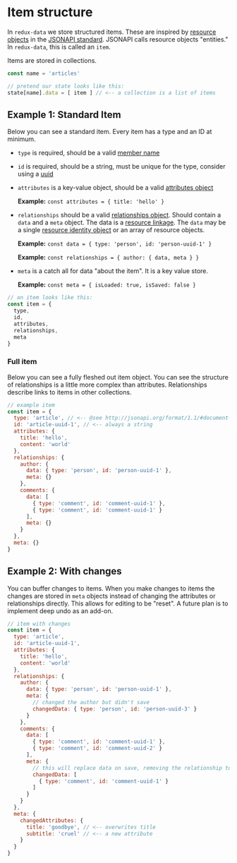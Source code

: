 # Item structure
In `redux-data` we store structured items. These are inspired by [resource objects](http://jsonapi.org/format/1.1/#document-resource-objects) in the [JSONAPI standard](http://jsonapi.org/format/1.1/). JSONAPI calls resource objects "entities." In `redux-data`, this is called an `item`.

Items are stored in collections.

```js
const name = 'articles'

// pretend our state looks like this:
state[name].data = [ item ] // <-- a collection is a list of items
```

## Example 1: Standard Item
Below you can see a standard item. Every item has a type and an ID at minimum.

- `type` is required, should be a valid [member name](http://jsonapi.org/format/1.1/#document-member-names)
- `id` is required, should be a string, must be unique for the type, consider using a [uuid](https://www.npmjs.com/package/uuid)
- `attributes` is a key-value object, should be a valid [attributes object](http://jsonapi.org/format/1.1/#document-resource-object-attributes)

  **Example:** `const attributes = { title: 'hello' }`
- `relationships` should be a valid [relationships object](http://jsonapi.org/format/1.1/#document-resource-object-relationships). Should contain a `data` and a `meta` object. The data is a [resource linkage](#document-resource-object-linkage). The `data` may be a single [resource identity object](http://jsonapi.org/format/1.1/#document-resource-identifier-objects) or an array of resource objects.

  **Example:** `const data = { type: 'person', id: 'person-uuid-1' }`

  **Example:** `const relationships = { author: { data, meta } }`
- `meta` is a catch all for data "about the item". It is a key value store.

  **Example:** `const meta = { isLoaded: true, isSaved: false }`

```js
// an item looks like this:
const item = {
  type,
  id,
  attributes,
  relationships,
  meta
}
```

### Full item
Below you can see a fully fleshed out item object. You can see the structure of relationships is a little more complex than attributes. Relationships describe links to items in other collections.

```js
// example item
const item = {
  type: 'article', // <-- @see http://jsonapi.org/format/1.1/#document-resource-object-identification
  id: 'article-uuid-1', // <-- always a string
  attributes: {
    title: 'hello',
    content: 'world'
  },
  relationships: {
    author: {
      data: { type: 'person', id: 'person-uuid-1' },
      meta: {}
    },
    comments: {
      data: [
        { type: 'comment', id: 'comment-uuid-1' },
        { type: 'comment', id: 'comment-uuid-1' }
      ],
      meta: {}
    }
  },
  meta: {}
}
```

## Example 2: With changes
You can buffer changes to items. When you make changes to items the changes are stored in `meta` objects instead of changing the attributes or relationships directly. This allows for editing to be "reset". A future plan is to implement deep undo as an add-on.

```js
// item with changes
const item = {
  type: 'article',
  id: 'article-uuid-1',
  attributes: {
    title: 'hello',
    content: 'world'
  },
  relationships: {
    author: {
      data: { type: 'person', id: 'person-uuid-1' },
      meta: {
        // changed the author but didn't save
        changedData: { type: 'person', id: 'person-uuid-3' }
      }
    },
    comments: {
      data: [
        { type: 'comment', id: 'comment-uuid-1' },
        { type: 'comment', id: 'comment-uuid-2' }
      ],
      meta: {
        // this will replace data on save, removing the relationship to comment 2
        changedData: [
          { type: 'comment', id: 'comment-uuid-1' }
        ]
      }
    }
  },
  meta: {
    changedAttributes: {
      title: 'goodbye', // <-- overwrites title
      subtitle: 'cruel' // <-- a new attribute
    }
  }
}
```
